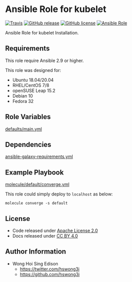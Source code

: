 # Ansible Role for kubelet

[![Travis](https://img.shields.io/travis/com/alvistack/ansible-role-kubelet.svg)](https://travis-ci.com/alvistack/ansible-role-kubelet)
[![GitHub release](https://img.shields.io/github/release/alvistack/ansible-role-kubelet.svg)](https://github.com/alvistack/ansible-role-kubelet)
[![GitHub license](https://img.shields.io/github/license/alvistack/ansible-role-kubelet.svg)](https://github.com/alvistack/ansible-role-kubelet/blob/master/LICENSE)
[![Ansible Role](https://img.shields.io/badge/galaxy-alvistack.kubelet-blue.svg)](https://galaxy.ansible.com/alvistack/kubelet)

Ansible Role for kubelet Installation.

## Requirements

This role require Ansible 2.9 or higher.

This role was designed for:

  - Ubuntu 18.04/20.04
  - RHEL/CentOS 7/8
  - openSUSE Leap 15.2
  - Debian 10
  - Fedora 32

## Role Variables

[defaults/main.yml](defaults/main.yml)

## Dependencies

[ansible-galaxy-requirements.yml](ansible-galaxy-requirements.yml)

## Example Playbook

[molecule/default/converge.yml](molecule/default/converge.yml)

This role could simply deploy to `localhost` as below:

    molecule converge -s default

## License

  - Code released under [Apache License 2.0](LICENSE)
  - Docs released under [CC BY 4.0](http://creativecommons.org/licenses/by/4.0/)

## Author Information

  - Wong Hoi Sing Edison
      - <https://twitter.com/hswong3i>
      - <https://github.com/hswong3i>
